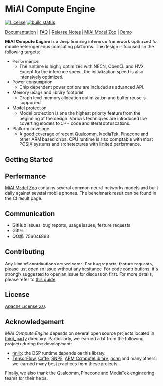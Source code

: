 # MiAI Compute Engine
[![License](https://img.shields.io/badge/License-Apache%202.0-blue.svg)](LICENSE)
[![build status](http://v9.git.n.xiaomi.com/deep-computing/mace/badges/master/build.svg)](http://v9.git.n.xiaomi.com/deep-computing/mace/pipelines)

[Documentation](docs) |
[FAQ](docs/faq.md) |
[Release Notes](RELEASE.md) |
[MiAI Model Zoo](http://v9.git.n.xiaomi.com/deep-computing/mace-models) |
[Demo](mace/android)

**MiAI Compute Engine** is a deep learning inference framework optimized for
mobile heterogeneous computing platforms. The design is focused on the following
targets:
* Performance
  * The runtime is highly optimized with NEON, OpenCL and HVX. Except for the
    inference speed, the initialization speed is also intensively optimized.
* Power consumption
  * Chip dependent power options are included as advanced API.
* Memory usage and library footprint
  * Graph level memory allocation optimization and buffer reuse is supported.
* Model protection
  * Model protection is one the highest priority feature from the beginning of 
    the design. Various techniques are introduced like coverting models to C++
    code and literal obfuscations.
* Platform coverage
  * A good coverage of recent Qualcomm, MediaTek, Pinecone and other ARM based
    chips. CPU runtime is also compitable with most POSIX systems and
    archetectures with limited performance.

## Getting Started

## Performance
[MiAI Model Zoo](http://v9.git.n.xiaomi.com/deep-computing/mace-models) contains
several common neural networks models and built daily against several mobile
phones. The benchmark result can be found in the CI result page.

## Communication
* GitHub issues: bug reports, usage issues, feature requests
* Gitter:
* QQ群: 756046893

## Contributing
Any kind of contributions are welcome. For bug reports, feature requests,
please just open an issue without any hesitance. For code contributions, it's
strongly suggested to open an issue for discussion first. For more details,
please refer to [this guide](docs).

## License
[Apache License 2.0](LICENSE).

## Acknowledgement
*MiAI Compute Engine* depends on several open source projects located in
[third_party](mace/third_party) directory. Particularly, we learned a lot from
the following projects during the development:
* [nnlib](https://source.codeaurora.org/quic/hexagon_nn/nnlib): the DSP runtime
  depends on this library.
* [TensorFlow](https://github.com/tensorflow/tensorflow),
  [Caffe](https://github.com/BVLC/caffe),
  [SNPE](https://developer.qualcomm.com/software/snapdragon-neural-processing-engine-ai),
  [ARM ComputeLibrary](https://github.com/ARM-software/ComputeLibrary),
  [ncnn](https://github.com/Tencent/ncnn) and many others: we learned many best
  practices from these projects.

Finally, we also thank the Qualcomm, Pinecone and MediaTek engineering teams for
their helps.
